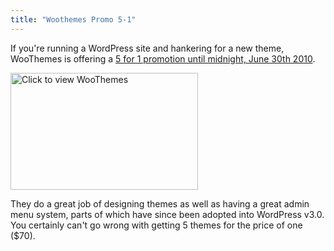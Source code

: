 ```yaml
---
title: "Woothemes Promo 5-1"
---
```

<p>If you're running a WordPress site and hankering for a new theme, WooThemes is offering a <a href="https://www.woothemes.com/amember/go.php?r=359&i=l0">5 for 1 promotion until midnight, June 30th 2010</a>.</p>
<p><a href="https://www.woothemes.com/amember/go.php?r=359&amp;i=l0"><img src="https://chrisenns.com/wp-content/uploads/2010/06/woothemes-300x187.png" alt="Click to view WooThemes" title="WooThemes" width="300" height="187" class="aligncenter size-medium wp-image-2295" /></a></p>
<p>They do a great job of designing themes as well as having a great admin menu system, parts of which have since been adopted into WordPress v3.0.  You certainly can't go wrong with getting 5 themes for the price of one ($70).</p>
